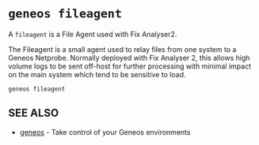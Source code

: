 # `geneos fileagent`

A `fileagent` is a File Agent used with Fix Analyser2.

The Fileagent is a small agent used to relay files from one system to a Geneos Netprobe. Normally deployed with Fix Analyser 2, this allows high volume logs to be sent off-host for further processing with minimal impact on the main system which tend to be sensitive to load.

```text
geneos fileagent
```

## SEE ALSO

* [geneos](geneos.md)	 - Take control of your Geneos environments
